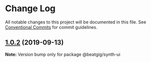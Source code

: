 # Change Log

All notable changes to this project will be documented in this file.
See [Conventional Commits](https://conventionalcommits.org) for commit guidelines.

## [1.0.2](https://github.com/beatgig/synth/compare/@beatgig/synth-ui@1.0.1...@beatgig/synth-ui@1.0.2) (2019-09-13)

**Note:** Version bump only for package @beatgig/synth-ui
